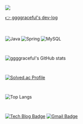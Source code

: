 <!-- https://github.com/kyechan99/capsule-render#color -->

<img align=center src="https://capsule-render.vercel.app/api?type=waving&color=0:EEFF00,100:a82da8&height=300&section=header&text=ggggraceful&fontSize=90"/>

<br/>

[👉 ggggraceful's dev-log](https://ggggraceful.github.io/)


<br/>

![Java](https://img.shields.io/badge/Java-007396.svg?&style=for-the-badge&logo=Java&logoColor=white)
![Spring](https://img.shields.io/badge/Spring-6DB33F.svg?&style=for-the-badge&logo=Spring&logoColor=white)
![MySQL](https://img.shields.io/badge/MySQL-4479A1.svg?&style=for-the-badge&logo=MySQL&logoColor=white)


<br/>

<!-- https://github.com/anuraghazra/github-readme-stats -->

![ggggraceful's GitHub stats](https://github-readme-stats.vercel.app/api?username=ggggraceful&show_icons=true&theme=radical)

<br/>

<!-- [![Solved.ac Profile](http://mazassumnida.wtf/api/generate_badge?boj=ggggraceful)](https://solved.ac/ggggraceful/) -->

[![Solved.ac Profile](http://mazassumnida.wtf/api/generate_badge?boj=ggggraceful)](https://solved.ac/ggggraceful/)

<br/>

![Top Langs](https://github-readme-stats.vercel.app/api/top-langs/?username=ggggraceful&layout=compact&theme=dark)

<br/>


[![Tech Blog Badge](http://img.shields.io/badge/-Tech%20blog-black?style=flat-square&logo=github&link=https://github.com/ggggraceful/)](https://github.com/ggggraceful/)
[![Gmail Badge](https://img.shields.io/badge/Gmail-d14836?style=flat-square&logo=Gmail&logoColor=white&link=mailto:ggggraceful@gmail.com)](mailto:ggggraceful@gmail.com)




